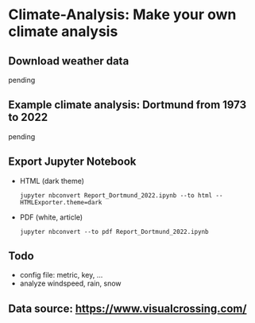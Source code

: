 # Climate-Analysis: Make your own climate analysis

## Download weather data
pending

## Example climate analysis: Dortmund from 1973 to 2022
pending

## Export Jupyter Notebook
- HTML (dark theme)

  `jupyter nbconvert Report_Dortmund_2022.ipynb --to html --HTMLExporter.theme=dark`

- PDF (white, article)

  `jupyter nbconvert --to pdf Report_Dortmund_2022.ipynb`

## Todo
- config file: metric, key, ...
- analyze windspeed, rain, snow

## Data source: https://www.visualcrossing.com/